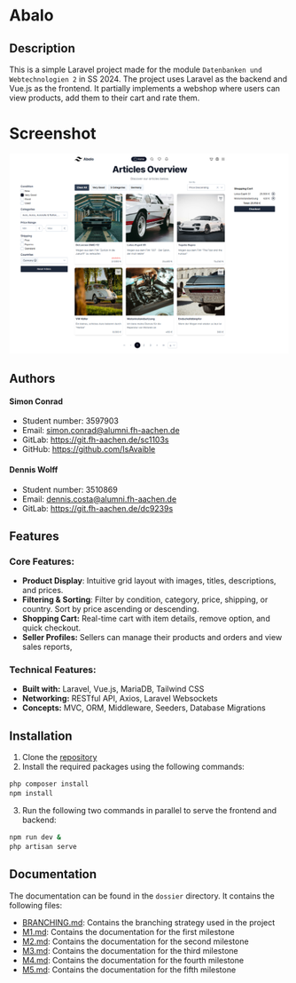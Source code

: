 # Abalo

## Description
This is a simple Laravel project made for the module `Datenbanken und Webtechnologien 2` in SS 2024. The project uses Laravel as the backend and Vue.js as the frontend.
It partially implements a webshop where users can view products, add them to their cart and rate them.

# Screenshot
![Screenshot of the Homepage](/documentation/screenshots/Homepage.png)

## Authors
#### Simon Conrad
  - Student number: 3597903
  - Email: [simon.conrad@alumni.fh-aachen.de](mailto:simon.conrad@alumni.fh-aachen.de)
  - GitLab: https://git.fh-aachen.de/sc1103s
  - GitHub: https://github.com/IsAvaible
#### Dennis Wolff
  - Student number: 3510869
  - Email: [dennis.costa@alumni.fh-aachen.de](mailto:dennis.costa@alumni.fh-aachen.de)
  - GitLab: https://git.fh-aachen.de/dc9239s

## Features
### Core Features:

* **Product Display**: Intuitive grid layout with images, titles, descriptions, and prices. 
* **Filtering & Sorting**: Filter by condition, category, price, shipping, or country. Sort by price ascending or descending.
* **Shopping Cart:** Real-time cart with item details, remove option, and quick checkout.
* **Seller Profiles:** Sellers can manage their products and orders and view sales reports,

### Technical Features:

* **Built with:** Laravel, Vue.js, MariaDB, Tailwind CSS
* **Networking:** RESTful API, Axios, Laravel Websockets
* **Concepts:** MVC, ORM, Middleware, Seeders, Database Migrations

## Installation
1. Clone the [repository](https://git.fh-aachen.de/sc1103s/abalo)
2. Install the required packages using the following commands:
```bash
php composer install
npm install
```
3. Run the following two commands in parallel to serve the frontend and backend:
```bash
npm run dev &
php artisan serve
```

## Documentation
The documentation can be found in the `dossier` directory. It contains the following files:
- [BRANCHING.md](dossier/BRANCHING.md): Contains the branching strategy used in the project
- [M1.md](dossier/M1.md): Contains the documentation for the first milestone
- [M2.md](dossier/M2.md): Contains the documentation for the second milestone
- [M3.md](dossier/M3.md): Contains the documentation for the third milestone
- [M4.md](dossier/M4.md): Contains the documentation for the fourth milestone
- [M5.md](dossier/M5.md): Contains the documentation for the fifth milestone

